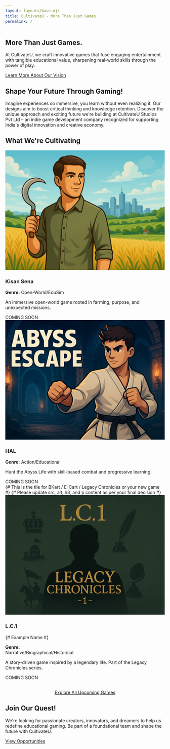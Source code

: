 ```yaml
---
layout: layouts/base.njk
title: CultivateU - More Than Just Games
permalink: /
---
```


<section class="hero-section">
    <div class="container">
        <h1 class="hero-title">More Than Just Games.</h1>
        <p class="hero-subtitle">At CultivateU, we craft innovative games that fuse engaging entertainment with tangible educational value, sharpening real-world skills through the power of play.</p>
        <a href="/about/" class="btn btn-primary">Learn More About Our Vision</a>
    </div>
</section>

<section class="intro-snippet">
    <div class="container">
        <h2 class="section-title">Shape Your Future Through Gaming!</h2>
        <p>Imagine experiences so immersive, you learn without even realizing it. Our designs aim to boost critical thinking and knowledge retention. Discover the unique approach and exciting future we're building at CultivateU Studios Pvt Ltd – an indie game development company recognized for supporting India's digital innovation and creative economy.</p>
    </div>
</section>

<section class="games-teaser-section">
    <div class="container">
        <h2 class="section-title">What We're Cultivating</h2>
        <div class="game-tiles">
            <div class="game-tile">
                <img src="/images/kisan-sena-test.png" alt="Kisan Sena concept art">
                <h3>Kisan Sena</h3>
                <p class="game-genre"><strong>Genre:</strong> Open-World/EduSim</p>
                <p class="game-description">An immersive open-world game rooted in farming, purpose, and unexpected missions.</p>
                <div class="tile-overlay"> 
                    <span class="coming-soon-text">COMING SOON</span>
                </div>
            </div>
            <div class="game-tile">
                <img src="/images/Abss-Escape.png" alt="HAL concept art">
                <h3>HAL</h3>
                <p class="game-genre"><strong>Genre:</strong> Action/Educational</p>
                <p class="game-description">Hunt the Abyss Life with skill-based combat and progressive learning.</p>
                <div class="tile-overlay"> 
                    <span class="coming-soon-text">COMING SOON</span>
                </div>
            </div>
            <div class="game-tile">
                {# This is the tile for BKart / E-Cart / Legacy Chronicles or your new game #}
                {# Please update src, alt, h3, and p content as per your final decision #}
                <img src="/images/LC1.png" alt="Legacy Chronicles Teaser"> 
                <h3>L.C.1</h3> {# Example Name #}
                <p class="game-genre"><strong>Genre:</strong> <br>Narrative/Biographical/Historical</p>
                <p class="game-description">A story-driven game inspired by a legendary life. Part of the Legacy Chronicles series.</p>
                <div class="tile-overlay"> 
                    <span class="coming-soon-text">COMING SOON</span>
                </div>
            </div>
        </div>
        <p style="text-align: center; margin-top: 30px;">
            <a href="/games/" class="btn btn-primary">Explore All Upcoming Games</a>
        </p>
    </div>
</section>

<section class="careers-callout-section">
    <div class="container">
        <h2 class="section-title">Join Our Quest!</h2>
        <p>We're looking for passionate creators, innovators, and dreamers to help us redefine educational gaming. Be part of a foundational team and shape the future with CultivateU.</p>
        <a href="/careers/" class="btn btn-secondary">View Opportunities</a>
    </div>
</section>
